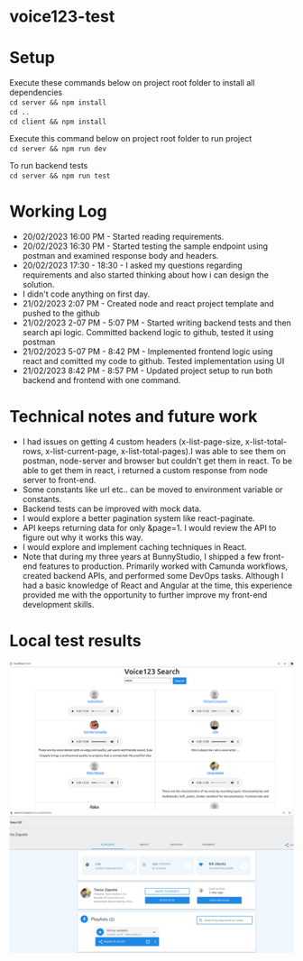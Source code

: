 # voice123-test


# Setup
Execute these commands below on project root folder to install all dependencies <br />
`cd server && npm install` <br />
`cd ..`<br />
`cd client && npm install`<br />

Execute this command below on project root folder to run project<br />
`cd server && npm run dev`<br />

To run backend tests<br />
`cd server && npm run test` 

# Working Log

* 20/02/2023 16:00 PM - Started reading requirements. 
* 20/02/2023 16:30 PM - Started testing the sample endpoint using postman and examined response body and headers.
* 20/02/2023 17:30 - 18:30 - I asked my questions regarding requirements and also started thinking about how i can design the solution.
* I didn't code anything on first day.
* 21/02/2023  2:07 PM - Created node and react project template and pushed to the github
* 21/02/2023  2-07 PM - 5:07 PM - Started writing backend tests and then search api logic. Committed backend logic to github, tested it using postman
* 21/02/2023  5-07 PM - 8:42 PM - Implemented frontend logic using react and comitted my code to github. Tested implementation using UI
* 21/02/2023  8:42 PM - 8:57 PM - Updated project setup to run both backend and frontend with one command. 
 


# Technical notes and future work
* I had issues on getting 4 custom headers (x-list-page-size, x-list-total-rows, x-list-current-page, x-list-total-pages).I was able to see them on postman, node-server and browser but couldn't get them in react. To be able to get them in react, i returned a custom response from node server to front-end.
* Some constants like url etc.. can be moved to environment variable or constants.
* Backend tests can be improved with mock data.
* I would explore a better pagination system like react-paginate.  
* API keeps returning data for only &page=1. I would review the API to figure out why it works this way.
* I would explore and implement caching techniques in React.
* Note that during my three years at BunnyStudio, I shipped a few front-end features to production. Primarily worked with Camunda workflows, created backend APIs, and performed some DevOps tasks. Although I had a basic knowledge of React and Angular at the time, this experience provided me with the opportunity to further improve my front-end development skills.


# Local test results

<img src="client/public/Screenshot from 2023-02-21 22-07-11.png" alt="Alt text">

<img src="client/public/Screenshot from 2023-02-21 22-07-24.png" alt="Alt text">
